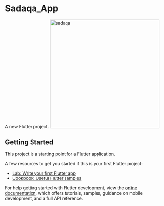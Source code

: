# Sadaqa_App

A new Flutter project.
<img width="354" alt="sadaqa" src="https://github.com/Abdullah-XDev/Dice-APP/assets/163126808/16ad4404-2e79-4fec-a208-8c7a07860036">


## Getting Started

This project is a starting point for a Flutter application.

A few resources to get you started if this is your first Flutter project:

- [Lab: Write your first Flutter app](https://docs.flutter.dev/get-started/codelab)
- [Cookbook: Useful Flutter samples](https://docs.flutter.dev/cookbook)

For help getting started with Flutter development, view the
[online documentation](https://docs.flutter.dev/), which offers tutorials,
samples, guidance on mobile development, and a full API reference.
